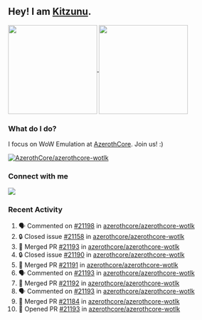 ## Hey! I am [Kitzunu](https://Github.com/Kitzunu).

<!--
[![Kitzunu's Github stats](https://github-readme-stats.vercel.app/api?username=kitzunu&theme=github_dark&show_icons=true&number_format=long)](https://github.com/Kitzunu)

[![Kitzunu's Language stats](https://github-readme-stats.vercel.app/api/top-langs/?username=Kitzunu&layout=donut&theme=github_dark)](https://github.com/Kitzunu)
-->

<a href="https://github.com/Kitzunu">
  <img height=200 align="center" src="https://github-readme-stats.vercel.app/api?username=kitzunu&theme=github_dark&show_icons=true&number_format=long" />
</a>
<a href="https://github.com/Kitzunu">
  <img height=200 align="center" src="https://github-readme-stats.vercel.app/api/top-langs/?username=Kitzunu&layout=donut&theme=github_dark" />
</a>

### What do I do?

I focus on WoW Emulation at [AzerothCore](https://github.com/AzerothCore). Join us! :)

[![AzerothCore/azerothcore-wotlk](https://github-readme-stats.vercel.app/api/pin/?username=AzerothCore&repo=azerothcore-wotlk&theme=github_dark&show_owner=true)](https://github.com/azerothcore/azerothcore-wotlk)

### Connect with me
[![](https://img.shields.io/badge/AzerothCore%20Discord-Connect%20with%20me!-green)](https://discord.com/invite/gkt4y2x)

### Recent Activity

<!--START_SECTION:activity-->
1. 🗣 Commented on [#21198](https://github.com/azerothcore/azerothcore-wotlk/issues/21198#issuecomment-2598707984) in [azerothcore/azerothcore-wotlk](https://github.com/azerothcore/azerothcore-wotlk)
2. 🔒 Closed issue [#21158](https://github.com/azerothcore/azerothcore-wotlk/issues/21158) in [azerothcore/azerothcore-wotlk](https://github.com/azerothcore/azerothcore-wotlk)
3. 🎉 Merged PR [#21193](https://github.com/azerothcore/azerothcore-wotlk/pull/21193) in [azerothcore/azerothcore-wotlk](https://github.com/azerothcore/azerothcore-wotlk)
4. 🔒 Closed issue [#21190](https://github.com/azerothcore/azerothcore-wotlk/issues/21190) in [azerothcore/azerothcore-wotlk](https://github.com/azerothcore/azerothcore-wotlk)
5. 🎉 Merged PR [#21191](https://github.com/azerothcore/azerothcore-wotlk/pull/21191) in [azerothcore/azerothcore-wotlk](https://github.com/azerothcore/azerothcore-wotlk)
6. 🗣 Commented on [#21193](https://github.com/azerothcore/azerothcore-wotlk/pull/21193#issuecomment-2596787659) in [azerothcore/azerothcore-wotlk](https://github.com/azerothcore/azerothcore-wotlk)
7. 🎉 Merged PR [#21192](https://github.com/azerothcore/azerothcore-wotlk/pull/21192) in [azerothcore/azerothcore-wotlk](https://github.com/azerothcore/azerothcore-wotlk)
8. 🗣 Commented on [#21193](https://github.com/azerothcore/azerothcore-wotlk/pull/21193#issuecomment-2596771025) in [azerothcore/azerothcore-wotlk](https://github.com/azerothcore/azerothcore-wotlk)
9. 🎉 Merged PR [#21184](https://github.com/azerothcore/azerothcore-wotlk/pull/21184) in [azerothcore/azerothcore-wotlk](https://github.com/azerothcore/azerothcore-wotlk)
10. 💪 Opened PR [#21193](https://github.com/azerothcore/azerothcore-wotlk/pull/21193) in [azerothcore/azerothcore-wotlk](https://github.com/azerothcore/azerothcore-wotlk)
<!--END_SECTION:activity-->
